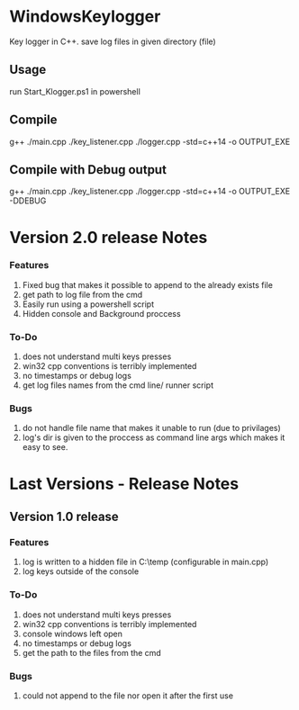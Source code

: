 # WindowsKeylogger

Key logger in C++. save log files in given directory (file)

## Usage
run Start_Klogger.ps1 in powershell

## Compile
g++ ./main.cpp ./key_listener.cpp ./logger.cpp -std=c++14 -o OUTPUT_EXE

## Compile with Debug output
g++ ./main.cpp ./key_listener.cpp ./logger.cpp -std=c++14 -o OUTPUT_EXE -DDEBUG

# Version 2.0 release Notes
### Features
1. Fixed bug that makes it possible to append to the already exists file
2. get path to log file from the cmd
3. Easily run using a powershell script
4. Hidden console and Background proccess
### To-Do
1. does not understand multi keys presses
2. win32 cpp conventions is terribly implemented
3. no timestamps or debug logs
4. get log files names from the cmd line/ runner script
### Bugs
1. do not handle file name that makes it unable to run (due to privilages)
2. log's dir is given to the proccess as command line args which makes it easy to see.

# Last Versions - Release Notes
## Version 1.0 release
### Features
1. log is written to a hidden file in C:\temp (configurable in main.cpp)
2. log keys outside of the console
### To-Do
1. does not understand multi keys presses
2. win32 cpp conventions is terribly implemented
3. console windows left open
4. no timestamps or debug logs
5. get the path to the files from the cmd

### Bugs
1. could not append to the file nor open it after the first use



